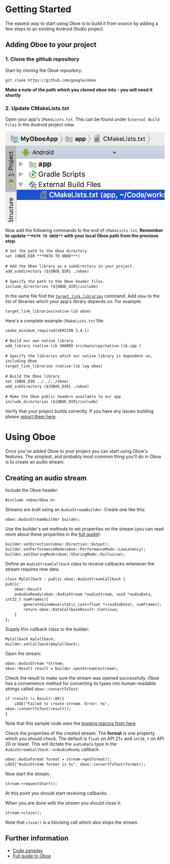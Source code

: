 # Getting Started
The easiest way to start using Oboe is to build it from source by adding a few steps to an existing Android Studio project.

## Adding Oboe to your project

### 1. Clone the github repository 
Start by cloning the Oboe repository: 

    git clone https://github.com/google/oboe

**Make a note of the path which you cloned oboe into - you will need it shortly**

### 2. Update CMakeLists.txt
Open your app's `CMakeLists.txt`. This can be found under `External Build Files` in the Android project view. 

![CMakeLists.txt location in Android Studio](cmakelists-location-in-as.png "CMakeLists.txt location in Android Studio")

Now add the following commands to the end of `CMakeLists.txt`. **Remember to update `**PATH TO OBOE**` with your local Oboe path from the previous step**:

    # Set the path to the Oboe directory.
    set (OBOE_DIR ***PATH TO OBOE***) 
    
    # Add the Oboe library as a subdirectory in your project.
    add_subdirectory (${OBOE_DIR} ./oboe) 
    
    # Specify the path to the Oboe header files.
    include_directories (${OBOE_DIR}/include)  


In the same file find the [`target_link_libraries`](https://cmake.org/cmake/help/latest/command/target_link_libraries.html) command. 
Add `oboe` to the list of libraries which your app's library depends on. For example:

    target_link_libraries(native-lib oboe)

Here's a complete example `CMakeLists.txt` file:

    cmake_minimum_required(VERSION 3.4.1)

    # Build our own native library
    add_library (native-lib SHARED src/main/cpp/native-lib.cpp )

    # Specify the libraries which our native library is dependent on, including Oboe
    target_link_libraries (native-lib log oboe)
    
    # Build the Oboe library
    set (OBOE_DIR ../../../oboe)  
    add_subdirectory (${OBOE_DIR} ./oboe) 
    
    # Make the Oboe public headers available to our app
    include_directories (${OBOE_DIR}/include)

Verify that your project builds correctly. If you have any issues building please [report them here](issues/new).

# Using Oboe
Once you've added Oboe to your project you can start using Oboe's features. The simplest, and probably most common thing you'll do in Oboe is to create an audio stream. 

## Creating an audio stream
Include the Oboe header:

    #include <oboe/Oboe.h>

Streams are built using an `AudioStreamBuilder`. Create one like this:

    oboe::AudioStreamBuilder builder;

Use the builder's set methods to set properties on the stream (you can read more about these properties in the [full guide](FullGuide.md)):

    builder.setDirection(oboe::Direction::Output);
    builder.setPerformanceMode(oboe::PerformanceMode::LowLatency);
    builder.setSharingMode(oboe::SharingMode::Exclusive);

Define an `AudioStreamCallback` class to receive callbacks whenever the stream requires new data.

    class MyCallback : public oboe::AudioStreamCallback {
    public:
        oboe::Result
        onAudioReady(oboe::AudioStream *audioStream, void *audioData, int32_t numFrames){
            generateSineWave(static_cast<float *>(audioData), numFrames);
            return oboe::DataCallbackResult::Continue;
        }
    };

Supply this callback class to the builder:

    MyCallback myCallback;
    builder.setCallback(&myCallback);

Open the stream:

    oboe::AudioStream *stream;
    oboe::Result result = builder.openStream(&stream);

Check the result to make sure the stream was opened successfully. Oboe has a convenience method for converting its types into human-readable strings called `oboe::convertToText`:

    if (result != Result::OK){
        LOGE("Failed to create stream. Error: %s", oboe::convertToText(result));
    }

Note that this sample code uses the [logging macros from here](https://github.com/googlesamples/android-audio-high-performance/blob/master/debug-utils/logging_macros.h).

Check the properties of the created stream. The **format** is one property which you should check. The default is `float` on API 21+ and `int16_t` on API 20 or lower. This will dictate the `audioData` type in the `AudioStreamCallback::onAudioReady` callback.

    oboe::AudioFormat format = stream->getFormat();
    LOGI("AudioStream format is %s", oboe::convertToText(format));

Now start the stream. 

    stream->requestStart();

At this point you should start receiving callbacks.

When you are done with the stream you should close it:

    stream->close();

Note that `close()` is a blocking call which also stops the stream.

## Further information
- [Code samples](https://github.com/googlesamples/android-audio-high-performance/tree/master/oboe)
- [Full guide to Oboe](FullGuide.md)
